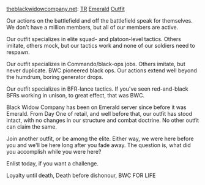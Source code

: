 [theblackwidowcompany.net](http://www.theblackwidowcompany.net):
[TR](../../terminology/Terran_Republic.md) [Emerald](../servers/Emerald.md)
[Outfit](../../terminology/Outfit.md)

Our actions on the battlefield and off the battlefield speak for themselves. We
don't have a million members, but all of our members are active.

Our outfit specializes in elite squad- and platoon-level tactics. Others
imitate, others mock, but our tactics work and none of our soldiers need to
respawn.

Our outfit specializes in Commando/black-ops jobs. Others imitate, but never
duplicate. BWC pioneered black ops. Our actions extend well beyond the humdrum,
boring generator drops.

Our outfit specializes in BFR-lance tactics. If you've seen red-and-black BFRs
working in unison, to great effect, that was BWC.

Black Widow Company has been on Emerald server since before it was Emerald. From
Day One of retail, and well before that, our outfit has stood intact, with no
changes in our structure and combat doctrine. No other outfit can claim the
same.

Join another outfit, or be among the elite. Either way, we were here before you
and we'll be here long after you fade away. The question is, what did you
accomplish while you were here?

Enlist today, if you want a challenge.

Loyalty until death, Death before dishonour, BWC FOR LIFE
